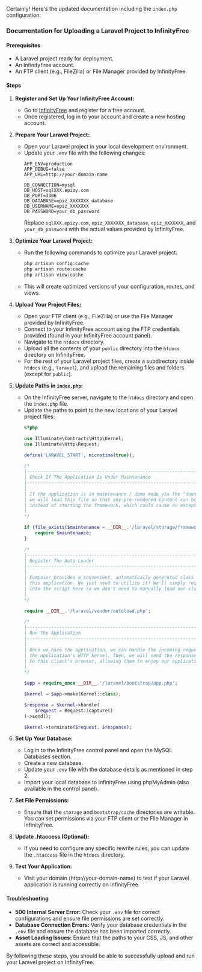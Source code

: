 Certainly! Here's the updated documentation including the `index.php` configuration:

### Documentation for Uploading a Laravel Project to InfinityFree

#### Prerequisites
- A Laravel project ready for deployment.
- An InfinityFree account.
- An FTP client (e.g., FileZilla) or File Manager provided by InfinityFree.

#### Steps

1. **Register and Set Up Your InfinityFree Account:**
   - Go to [InfinityFree](https://infinityfree.net/) and register for a free account.
   - Once registered, log in to your account and create a new hosting account.

2. **Prepare Your Laravel Project:**
   - Open your Laravel project in your local development environment.
   - Update your `.env` file with the following changes:
     ```env
     APP_ENV=production
     APP_DEBUG=false
     APP_URL=http://your-domain-name
     
     DB_CONNECTION=mysql
     DB_HOST=sqlXXX.epizy.com
     DB_PORT=3306
     DB_DATABASE=epiz_XXXXXXX_database
     DB_USERNAME=epiz_XXXXXXX
     DB_PASSWORD=your_db_password
     ```
     Replace `sqlXXX.epizy.com`, `epiz_XXXXXXX_database`, `epiz_XXXXXXX`, and `your_db_password` with the actual values provided by InfinityFree.

3. **Optimize Your Laravel Project:**
   - Run the following commands to optimize your Laravel project:
     ```bash
     php artisan config:cache
     php artisan route:cache
     php artisan view:cache
     ```
   - This will create optimized versions of your configuration, routes, and views.

4. **Upload Your Project Files:**
   - Open your FTP client (e.g., FileZilla) or use the File Manager provided by InfinityFree.
   - Connect to your InfinityFree account using the FTP credentials provided (found in your InfinityFree account panel).
   - Navigate to the `htdocs` directory.
   - Upload all the contents of your `public` directory into the `htdocs` directory on InfinityFree.
   - For the rest of your Laravel project files, create a subdirectory inside `htdocs` (e.g., `laravel`), and upload the remaining files and folders (except for `public`).

5. **Update Paths in `index.php`:**
   - On the InfinityFree server, navigate to the `htdocs` directory and open the `index.php` file.
   - Update the paths to point to the new locations of your Laravel project files:
     ```php
     <?php

     use Illuminate\Contracts\Http\Kernel;
     use Illuminate\Http\Request;

     define('LARAVEL_START', microtime(true));

     /*
     |--------------------------------------------------------------------------
     | Check If The Application Is Under Maintenance
     |--------------------------------------------------------------------------
     |
     | If the application is in maintenance / demo mode via the "down" command
     | we will load this file so that any pre-rendered content can be shown
     | instead of starting the framework, which could cause an exception.
     |
     */

     if (file_exists($maintenance = __DIR__.'/laravel/storage/framework/maintenance.php')) {
         require $maintenance;
     }

     /*
     |--------------------------------------------------------------------------
     | Register The Auto Loader
     |--------------------------------------------------------------------------
     |
     | Composer provides a convenient, automatically generated class loader for
     | this application. We just need to utilize it! We'll simply require it
     | into the script here so we don't need to manually load our classes.
     |
     */

     require __DIR__.'/laravel/vendor/autoload.php';

     /*
     |--------------------------------------------------------------------------
     | Run The Application
     |--------------------------------------------------------------------------
     |
     | Once we have the application, we can handle the incoming request using
     | the application's HTTP kernel. Then, we will send the response back
     | to this client's browser, allowing them to enjoy our application.
     |
     */

     $app = require_once __DIR__.'/laravel/bootstrap/app.php';

     $kernel = $app->make(Kernel::class);

     $response = $kernel->handle(
         $request = Request::capture()
     )->send();

     $kernel->terminate($request, $response);
     ```

6. **Set Up Your Database:**
   - Log in to the InfinityFree control panel and open the MySQL Databases section.
   - Create a new database.
   - Update your `.env` file with the database details as mentioned in step 2.
   - Import your local database to InfinityFree using phpMyAdmin (also available in the control panel).

7. **Set File Permissions:**
   - Ensure that the `storage` and `bootstrap/cache` directories are writable. You can set permissions via your FTP client or the File Manager in InfinityFree.

8. **Update .htaccess (Optional):**
   - If you need to configure any specific rewrite rules, you can update the `.htaccess` file in the `htdocs` directory.

9. **Test Your Application:**
   - Visit your domain (http://your-domain-name) to test if your Laravel application is running correctly on InfinityFree.

#### Troubleshooting
- **500 Internal Server Error:** Check your `.env` file for correct configurations and ensure file permissions are set correctly.
- **Database Connection Errors:** Verify your database credentials in the `.env` file and ensure the database has been imported correctly.
- **Asset Loading Issues:** Ensure that the paths to your CSS, JS, and other assets are correct and accessible.

By following these steps, you should be able to successfully upload and run your Laravel project on InfinityFree.